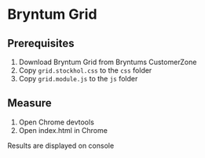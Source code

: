 # Bryntum Grid

## Prerequisites

1. Download Bryntum Grid from Bryntums CustomerZone
2. Copy `grid.stockhol.css` to the `css` folder
3. Copy `grid.module.js` to the `js` folder

## Measure

1. Open Chrome devtools
2. Open index.html in Chrome

Results are displayed on console

